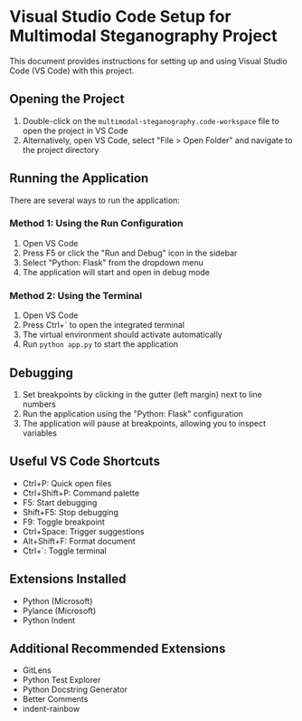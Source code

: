 # Visual Studio Code Setup for Multimodal Steganography Project

This document provides instructions for setting up and using Visual Studio Code (VS Code) with this project.

## Opening the Project

1. Double-click on the `multimodal-steganography.code-workspace` file to open the project in VS Code
2. Alternatively, open VS Code, select "File > Open Folder" and navigate to the project directory

## Running the Application

There are several ways to run the application:

### Method 1: Using the Run Configuration

1. Open VS Code
2. Press F5 or click the "Run and Debug" icon in the sidebar
3. Select "Python: Flask" from the dropdown menu
4. The application will start and open in debug mode

### Method 2: Using the Terminal

1. Open VS Code
2. Press Ctrl+` to open the integrated terminal
3. The virtual environment should activate automatically
4. Run `python app.py` to start the application

## Debugging

1. Set breakpoints by clicking in the gutter (left margin) next to line numbers
2. Run the application using the "Python: Flask" configuration
3. The application will pause at breakpoints, allowing you to inspect variables

## Useful VS Code Shortcuts

- Ctrl+P: Quick open files
- Ctrl+Shift+P: Command palette
- F5: Start debugging
- Shift+F5: Stop debugging
- F9: Toggle breakpoint
- Ctrl+Space: Trigger suggestions
- Alt+Shift+F: Format document
- Ctrl+`: Toggle terminal

## Extensions Installed

- Python (Microsoft)
- Pylance (Microsoft)
- Python Indent

## Additional Recommended Extensions

- GitLens
- Python Test Explorer
- Python Docstring Generator
- Better Comments
- indent-rainbow
